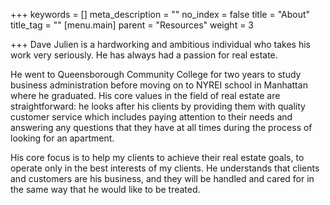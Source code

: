 +++
keywords = []
meta_description = ""
no_index = false
title = "About"
title_tag = ""
[menu.main]
parent = "Resources"
weight = 3

+++
Dave Julien is a hardworking and ambitious individual who takes his work very seriously. He has always had a passion for real estate.

He went to Queensborough Community College for two years to study business administration before moving on to NYREI school in Manhattan where he graduated. His core values in the field of real estate are straightforward: he looks after his clients by providing them with quality customer service which includes paying attention to their needs and answering any questions that they have at all times during the process of looking for an apartment.

His core focus is to help my clients to achieve their real estate goals, to operate only in the best interests of my clients. He understands that clients and customers are his business, and they will be handled and cared for in the same way that he would like to be treated.